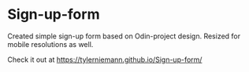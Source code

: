 # Sign-up-form
Created simple sign-up form based on Odin-project design. Resized for mobile resolutions as well.

Check it out at https://tylerniemann.github.io/Sign-up-form/
